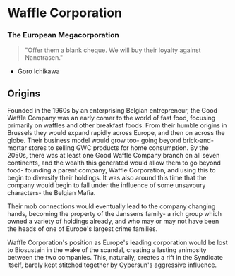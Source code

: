 # Waffle Corporation
### The European Megacorporation
> "Offer them a blank cheque. We will buy their loyalty against Nanotrasen."
- Goro Ichikawa

## Origins
Founded in the 1960s by an enterprising Belgian entrepreneur, the Good Waffle Company was an early comer to the world of fast food, focusing primarily on waffles and other breakfast foods. From their humble origins in Brussels they would expand rapidly across Europe, and then on across the globe. Their business model would grow too- going beyond brick-and-mortar stores to selling GWC products for home consumption. By the 2050s, there was at least one Good Waffle Company branch on all seven continents, and the wealth this generated would allow them to go beyond food- founding a parent company, Waffle Corporation, and using this to begin to diversify their holdings. It was also around this time that the company would begin to fall under the influence of some unsavoury characters- the Belgian Mafia.

Their mob connections would eventually lead to the company changing hands, becoming the property of the Janssens family- a rich group which owned a variety of holdings already, and who may or may not have been the heads of one of Europe's largest crime families.

Waffle Corporation's position as Europe's leading corporation would be lost to Biosustain in the wake of the scandal, creating a lasting animosity between the two companies. This, naturally, creates a rift in the Syndicate itself, barely kept stitched together by Cybersun's aggressive influence.